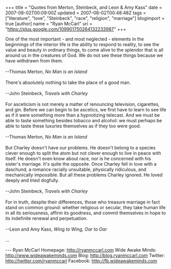 +++
title = "Quotes from Merton, Steinbeck, and Leon & Amy Kass"
date = 2007-08-02T00:09:00Z
updated = 2007-08-02T00:48:48Z
tags = ["literature", "love", "Steinbeck", "race", "religion", "marriage"]
blogimport = true
[author]
	name = "Ryan McCarl"
	uri = "https://plus.google.com/109901750264132233987"
+++

One of the most important - and most neglected - elements in the beginnings of the interior life is the ability to respond to reality, to see the value and beauty in ordinary things, to come alive to the splendor that is all around us in the creatures of God. We do not see these things because we have withdrawn from them. <br /><br />--Thomas Merton, <em>No Man is an Island</em><br /><br />There's absolutely nothing to take the place of a good man.<br /><br />--John Steinbeck, <em>Travels with Charley</em><br /><br />For asceticism is not merely a matter of renouncing television, cigarettes, and gin. Before we can begin to be ascetics, we first have to learn to see life as if it were something more than a hypnotizing telecast. And we must be able to taste something besides tobacco and alcohol: we must perhaps be able to taste these luxuries themselves as if they too were good.<br /><br />--Thomas Merton, <em>No Man is an Island</em><br /><br />But Charley doesn't have our problems. He doesn't belong to a species clever enough to split the atom but not clever enough to live in peace with itself. He doesn't even know about race, nor is he concerned with his sister's marriage. It's quite the opposite. Once Charley fell in love with a daschund, a romance racially unsuitable, physically ridiculous, and mechanically impossible. But all these problems Charley ignored. He loved deeply and tried dogfully.<br /><br />--John Steinbeck, <em>Travels with Charley</em><br /><br />For in truth, despite their differences, those who treasure marriage in fact stand on common ground: whether religious or secular, they take human life in all its seriousness, affirm its goodness, and commit themselves in hope to its indefinite renewal and perpetuation.<br /><br />--Leon and Amy Kass, <em>Wing to Wing, Oar to Oar</em><br /><br />...<div class="blogger-post-footer">---
Ryan McCarl
Homepage: http://ryanmccarl.com
Wide Awake Minds: http://www.wideawakeminds.com
Blog: http://blog.ryanmccarl.com
Twitter: http://twitter.com/ryanmccarl
Facebook: http://fb.wideawakeminds.com</div>
